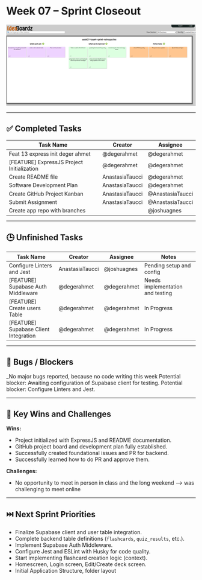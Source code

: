 # Week 07 – Sprint Closeout

![Sprint Retrospective](./week07-team-sprint-retrospective.png)

---

## ✅ Completed Tasks

| Task Name                                  | Creator         | Assignee         |
| ------------------------------------------ | --------------- | ---------------- |
| Feat 13 express init deger ahmet           | @degerahmet     | @degerahmet      |
| [FEATURE] ExpressJS Project Initialization | @degerahmet     | @degerahmet      |
| Create README file                         | AnastasiaTaucci | @degerahmet      |
| Software Development Plan                  | AnastasiaTaucci | @degerahmet      |
| Create GitHub Project Kanban               | AnastasiaTaucci | @AnastasiaTaucci |
| Submit Assignment                          | AnastasiaTaucci | @AnastasiaTaucci |
| Create app repo with branches              |                 | @joshuagnes      |

---

## 🕒 Unfinished Tasks

| Task Name                             | Creator         | Assignee    | Notes                            |
| ------------------------------------- | --------------- | ----------- | -------------------------------- |
| Configure Linters and Jest            | AnastasiaTaucci | @joshuagnes | Pending setup and config         |
| [FEATURE] Supabase Auth Middleware    | @degerahmet     | @degerahmet | Needs implementation and testing |
| [FEATURE] Create users Table          | @degerahmet     | @degerahmet | In Progress                      |
| [FEATURE] Supabase Client Integration | @degerahmet     | @degerahmet | In Progress                      |

---

## 🐛 Bugs / Blockers

_No major bugs reported, because no code writing this week
Potential blocker: Awaiting configuration of Supabase client for testing.
Potential blocker: Configure Linters and Jest.

---

## 🌟 Key Wins and Challenges

**Wins:**

- Project initialized with ExpressJS and README documentation.
- GitHub project board and development plan fully established.
- Successfully created foundational issues and PR for backend.
- Successfully learned how to do PR and approve them.

**Challenges:**

- No opportunity to meet in person in class and the long weekend --> was challenging to meet online

---

## ⏭️ Next Sprint Priorities

- Finalize Supabase client and user table integration.
- Complete backend table definitions (`flashcards`, `quiz_results`, etc.).
- Implement Supabase Auth Middleware.
- Configure Jest and ESLint with Husky for code quality.
- Start implementing flashcard creation logic (context).
- Homescreen, Login screen, Edit/Create deck screen. 
- Initial Application Structure, folder layout
